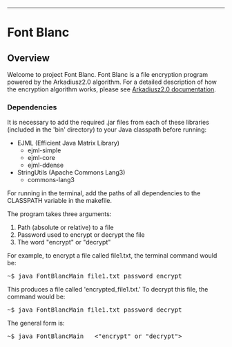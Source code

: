 ___
# Font Blanc
## Overview
Welcome to project Font Blanc. Font Blanc is a file encryption program powered by the Arkadiusz2.0 algorithm. For a detailed description of how the encryption algorithm works, please see [Arkadiusz2.0 documentation](https://github.com/kyle2277/Arkadiusz2.0/blob/master/README.md "Arkadiusz2.0 online documentaion").
### Dependencies
It is necessary to add the required .jar files from each of these libraries (included in the 'bin' directory) to your Java classpath before running:
* EJML (Efficient Java Matrix Library)
  * ejml-simple
  * ejml-core
  * ejml-ddense
* StringUtils (Apache Commons Lang3)
  * commons-lang3

For running in the terminal, add the paths of all dependencies to the CLASSPATH variable in the makefile.

The program takes three arguments:
1) Path (absolute or relative) to a file
2) Password used to encrypt or decrypt the file
3) The word "encrypt" or "decrypt"

For example, to encrypt a file called file1.txt, the terminal command would be:
<pre>
~$ java FontBlancMain file1.txt password encrypt
</pre>
This produces a file called 'encrypted_file1.txt.' To decrypt this file, the command would be:
<pre>
~$ java FontBlancMain file1.txt password decrypt
</pre>
The general form is:
<pre>
~$ java FontBlancMain <path to file> <password> <"encrypt" or "decrypt">
</pre>
